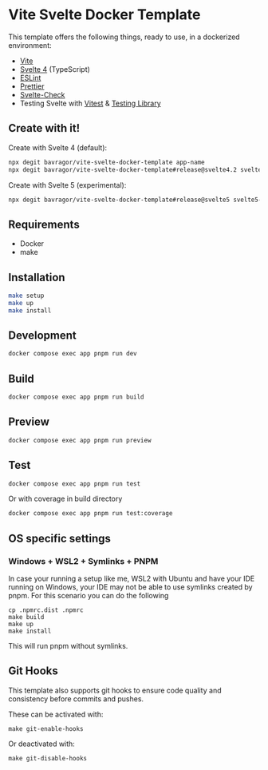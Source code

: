 # Vite Svelte Docker Template

This template offers the following things, ready to use, in a dockerized environment:

- [Vite](https://vitejs.dev/)
- [Svelte 4](https://svelte.dev/) (TypeScript)
- [ESLint](https://www.npmjs.com/package/eslint)
- [Prettier](https://prettier.io/)
- [Svelte-Check](https://www.npmjs.com/package/svelte-check)
- Testing Svelte with [Vitest](https://vitest.dev/) & [Testing Library](https://www.npmjs.com/package/@testing-library/svelte)

## Create with it!

Create with Svelte 4 (default):

```sh
npx degit bavragor/vite-svelte-docker-template app-name
npx degit bavragor/vite-svelte-docker-template#release@svelte4.2 svelte4-app-name
```

Create with Svelte 5 (experimental):

```sh
npx degit bavragor/vite-svelte-docker-template#release@svelte5 svelte5-app-name
```

## Requirements

- Docker
- make

## Installation

```sh
make setup
make up
make install
```

## Development

```sh
docker compose exec app pnpm run dev
```

## Build

```sh
docker compose exec app pnpm run build
```

## Preview

```sh
docker compose exec app pnpm run preview
```

## Test

```sh
docker compose exec app pnpm run test
```

Or with coverage in build directory

```sh
docker compose exec app pnpm run test:coverage
```

## OS specific settings

### Windows + WSL2 + Symlinks + PNPM

In case your running a setup like me,
WSL2 with Ubuntu and have your IDE running on Windows,
your IDE may not be able to use symlinks created by pnpm.
For this scenario you can do the following

```
cp .npmrc.dist .npmrc
make build
make up
make install
```

This will run pnpm without symlinks.

## Git Hooks

This template also supports git hooks to ensure code quality and consistency before commits and pushes.

These can be activated with:

```
make git-enable-hooks
```

Or deactivated with:

```
make git-disable-hooks
```
